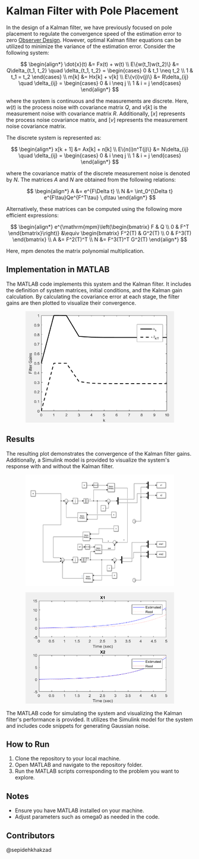 # Kalman Filter with Pole Placement

In the design of a Kalman filter, we have previously focused on pole placement to regulate the convergence speed of the estimation error to zero [Observer Design](https://github.com/sepidehkhakzad/DigitalControl/tree/main/Observer%20Design). However, optimal Kalman filter equations can be utilized to minimize the variance of the estimation error. Consider the following system:

$$
\begin{align*}
\dot{x}(t) &= Fx(t) + w(t) \\
E\{w(t_1)w(t_2)\} &= Q\delta_{t_1, t_2} \quad \delta_{t_1, t_2} = \begin{cases} 0 & t_1 \neq t_2 \\ 1 & t_1 = t_2 \end{cases} \\
m[k] &= Hx[k] + v[k] \\
E\{v(i)v(j)\} &= R\delta_{ij} \quad \delta_{ij} = \begin{cases} 0 & i \neq j \\ 1 & i = j \end{cases}
\end{align*}
$$

where the system is continuous and the measurements are discrete. Here, $w(t)$ is the process noise with covariance matrix $Q$, and $v[k]$ is the measurement noise with covariance matrix $R$. Additionally, $[x]$ represents the process noise covariance matrix, and $[v]$ represents the measurement noise covariance matrix.

The discrete system is represented as:

$$
\begin{align*}
x[k + 1] &= Ax[k] + n[k] \\
E\{n(i)n^T(j)\} &= N\delta_{ij} \quad \delta_{ij} = \begin{cases} 0 & i \neq j \\ 1 & i = j \end{cases}
\end{align*}
$$

where the covariance matrix of the discrete measurement noise is denoted by $N$. The matrices $A$ and $N$ are obtained from the following relations:

$$
\begin{align*}
A &= e^{F\Delta t} \\
N &= \int_0^{\Delta t} e^{F\tau}Qe^{F^T\tau} \,d\tau
\end{align*}
$$

Alternatively, these matrices can be computed using the following more efficient expressions:

$$
\begin{align*}
e^{\mathrm{mpm}\left(\begin{bmatrix} F & Q \\ 0 & F^T \end{bmatrix}\right)} &\equiv \begin{bmatrix} F^2(T) & G^2(T) \\ 0 & F^3(T) \end{bmatrix} \\
A &= F^2(T)^T \\
N &= F^3(T)^T G^2(T)
\end{align*}
$$

Here, $\mathrm{mpm}$ denotes the matrix polynomial multiplication.

## Implementation in MATLAB
The MATLAB code implements this system and the Kalman filter. It includes the definition of system matrices, initial conditions, and the Kalman gain calculation. By calculating the covariance error at each stage, the filter gains are then plotted to visualize their convergence.

<p align="center">
  <img src="./Figures/filtergain.png" width="400" height="300" alt="filtergain">
</p>

## Results
The resulting plot demonstrates the convergence of the Kalman filter gains. Additionally, a Simulink model is provided to visualize the system's response with and without the Kalman filter.

<p align="center">
  <img src="./Figures/simulink.png" width="400" height="300" alt="simulink">
</p>

<p align="center">
  <img src="./Figures/res.png" width="400" height="300" alt="res">
</p>

The MATLAB code for simulating the system and visualizing the Kalman filter's performance is provided. It utilizes the Simulink model for the system and includes code snippets for generating Gaussian noise.

## How to Run
1. Clone the repository to your local machine.
2. Open MATLAB and navigate to the repository folder.
3. Run the MATLAB scripts corresponding to the problem you want to explore.

## Notes
- Ensure you have MATLAB installed on your machine.
- Adjust parameters such as omega0 as needed in the code.

## Contributors
@sepidehkhakzad
